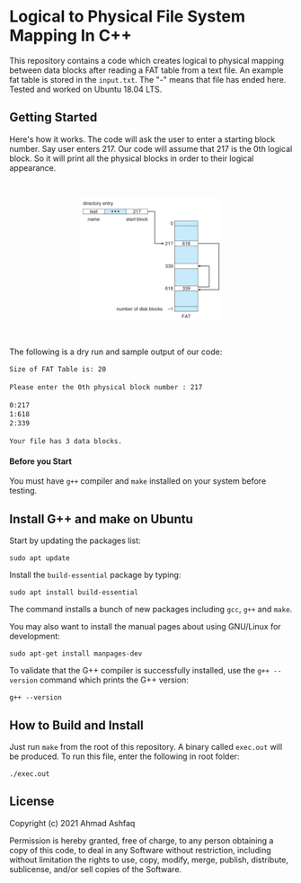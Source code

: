 # Logical to Physical File System Mapping In C++
This repository contains a code which creates logical to physical mapping between data blocks after reading a FAT table from a text file. An example fat table is stored in the `input.txt`. The "-" means that file has ended here. Tested and worked on Ubuntu 18.04 LTS.

## Getting Started
Here's how it works. The code will ask the user to enter a starting block number. Say user enters 217. Our code will assume that 217 is the 0th logical block. So it will print all the physical blocks in order to their logical appearance. 

<br />
<p align="center">
<img src="images/fat-table-image.jpg" alt="fat-table-image" style="display: block; margin-left: auto; margin-right: auto; width: 50%;" text-align="center">
</p>
<br />

The following is a dry run and sample output of our code:

```
Size of FAT Table is: 20

Please enter the 0th physical block number : 217

0:217
1:618
2:339

Your file has 3 data blocks.
```

#### Before you Start
You must have `g++` compiler and `make` installed on your system before testing.


## Install G++ and make on Ubuntu
Start by updating the packages list:
```
sudo apt update
````

Install the `build-essential` package by typing:
```
sudo apt install build-essential
```

The command installs a bunch of new packages including `gcc`, `g++` and `make`.

You may also want to install the manual pages about using GNU/Linux for development:
```
sudo apt-get install manpages-dev
```

To validate that the G++ compiler is successfully installed, use the `g++ --version` command which prints the G++ version:
```
g++ --version
```

## How to Build and Install
Just run `make` from the root of this repository. A binary called `exec.out` will be produced. To run this file, enter the following in root folder:
```
./exec.out
```

## License
Copyright (c) 2021 Ahmad Ashfaq

Permission is hereby granted, free of charge, to any person obtaining a copy of this code, to deal in any Software without restriction, including without limitation the rights to use, copy, modify, merge, publish, distribute, sublicense, and/or sell copies of the Software.
